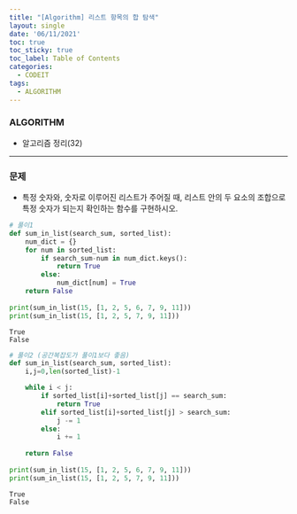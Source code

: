 ```yaml
---
title: "[Algorithm] 리스트 항목의 합 탐색"
layout: single
date: '06/11/2021'
toc: true
toc_sticky: true
toc_label: Table of Contents
categories:
  - CODEIT
tags:
  - ALGORITHM
---
```


### ALGORITHM
* 알고리즘 정리(32)

---

### 문제
* 특정 숫자와, 숫자로 이루어진 리스트가 주어질 때, 리스트 안의 두 요소의 조합으로 특정 숫자가 되는지 확인하는 함수를 구현하시오.


```python
# 풀이1
def sum_in_list(search_sum, sorted_list):
    num_dict = {}
    for num in sorted_list:
        if search_sum-num in num_dict.keys():
            return True
        else:
            num_dict[num] = True
    return False
            
print(sum_in_list(15, [1, 2, 5, 6, 7, 9, 11]))
print(sum_in_list(15, [1, 2, 5, 7, 9, 11]))
```

    True
    False



```python
# 풀이2 (공간복잡도가 풀이1보다 좋음)
def sum_in_list(search_sum, sorted_list):
    i,j=0,len(sorted_list)-1

    while i < j:
        if sorted_list[i]+sorted_list[j] == search_sum:
            return True
        elif sorted_list[i]+sorted_list[j] > search_sum:
            j -= 1
        else:
            i += 1
    
    return False
            
print(sum_in_list(15, [1, 2, 5, 6, 7, 9, 11]))
print(sum_in_list(15, [1, 2, 5, 7, 9, 11]))
```

    True
    False

